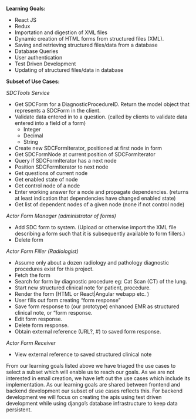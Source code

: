 **Learning Goals:**
- React JS
- Redux
- Importation and digestion of XML files
- Dynamic creation of HTML forms from structured files  (XML).
- Saving and retrieving structured files/data from a database
- Database Queries
- User authentication
- Test Driven Development
- Updating of structured files/data  in database

**Subset of Use Cases:**

_SDCTools Service_
- Get SDCForm for a DiagnosticProcedureID. Return the model object that represents a SDCForm in the client.
- Validate data entered in to a question. (called by clients to validate data entered into a field of a form)
    - Integer 
    - Decimal
    - String
- Create new SDCFormIterator, positioned at first node in form
- Get SDCFormNode at current position of SDCFormIterator
- Query if SDCFormIterator has a next node
- Position SDCFormIterator to next node
- Get questions of current node
- Get enabled state of node
- Get control node of a node
- Enter working answer for a node and propagate dependencies. (returns at least indication that dependencies have changed enabled state)
- Get list of dependent nodes of a given node (none if not control node)

_Actor Form Manager (administrator of forms)_
- Add SDC form to system. (Upload or otherwise import the XML file describing a form such that it is subsequently available to form fillers.)
- Delete form

_Actor Form Filler (Radiologist)_
- Assume only about a dozen radiology and pathology diagnostic procedures exist for this project.
- Fetch the form
- Search for form by diagnostic procedure eg: Cat Scan (CT) of the lung.
- Start new structured clinical note for patient, procedure.
- Render the form (HTML or React|Angular webapp etc. )
- User fills out form creating “form response”
- Save form response to (our prototype) enhanced EMR as structured clinical note, or “form response.
- Edit form response.
- Delete form response.
- Obtain external reference (URL?, #) to saved form response.

_Actor Form Receiver_
- View external reference to saved structured clinical note

From our learning goals listed above we have triaged the use cases to select a subset which will enable us to reach our goals. As we are not interested in email creation, we have left out the use cases which include its implementation. As our learning goals are shared between frontend and backend development our subset of use cases reflects this. For backend development we will focus on creating the apis using test driven development while using django’s database infrastructure to keep data persistent.
